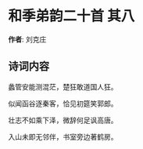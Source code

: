 # 和季弟韵二十首  其八

**作者**: 刘克庄

## 诗词内容

蠡管安能测混茫，楚狂敢道国人狂。

似闻函谷逐秦客，恰见初筵笑郭郎。

壮志不如乘下泽，微辞何足讽高唐。

入山未即无邻伴，书室旁边著鹤房。

